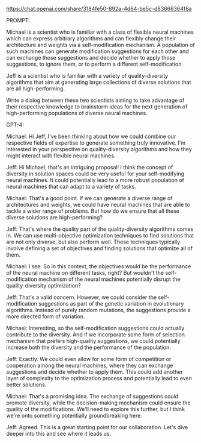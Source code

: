https://chat.openai.com/share/3184fe50-892a-4d64-be5c-d83666364f8a

PROMPT:

Michael is a scientist who is familiar with a class of flexible neural machines
which can express arbitrary algorithms and can flexibly change their architecture and weights
via a self-modification mechanism. A population of such machines can generate modification
suggestions for each other and can exchange those suggestions and decide whether to
apply those suggestions, to ignore them, or to perform a different self-modification.

Jeff is a scientist who is familiar with a variety of quality-diversity algorithms
that aim at generating large collections of diverse solutions that are all high-performing.

Write a dialog between these two scientists aiming to take advantage of their
respective knowledge to brainstorm ideas for the next generation of high-performing
populations of diverse neural machines.

GPT-4:

Michael: Hi Jeff, I've been thinking about how we could combine our respective fields of expertise to generate something truly innovative. I'm interested in your perspective on quality-diversity algorithms and how they might interact with flexible neural machines.

Jeff: Hi Michael, that's an intriguing proposal! I think the concept of diversity in solution spaces could be very useful for your self-modifying neural machines. It could potentially lead to a more robust population of neural machines that can adapt to a variety of tasks.

Michael: That's a good point. If we can generate a diverse range of architectures and weights, we could have neural machines that are able to tackle a wider range of problems. But how do we ensure that all these diverse solutions are high-performing?

Jeff: That's where the quality part of the quality-diversity algorithms comes in. We can use multi-objective optimization techniques to find solutions that are not only diverse, but also perform well. These techniques typically involve defining a set of objectives and finding solutions that optimize all of them.

Michael: I see. So in this context, the objectives would be the performance of the neural machine on different tasks, right? But wouldn't the self-modification mechanism of the neural machines potentially disrupt the quality-diversity optimization?

Jeff: That's a valid concern. However, we could consider the self-modification suggestions as part of the genetic variation in evolutionary algorithms. Instead of purely random mutations, the suggestions provide a more directed form of variation.

Michael: Interesting, so the self-modification suggestions could actually contribute to the diversity. And if we incorporate some form of selection mechanism that prefers high-quality suggestions, we could potentially increase both the diversity and the performance of the population.

Jeff: Exactly. We could even allow for some form of competition or cooperation among the neural machines, where they can exchange suggestions and decide whether to apply them. This could add another layer of complexity to the optimization process and potentially lead to even better solutions.

Michael: That's a promising idea. The exchange of suggestions could promote diversity, while the decision-making mechanism could ensure the quality of the modifications. We'll need to explore this further, but I think we're onto something potentially groundbreaking here.

Jeff: Agreed. This is a great starting point for our collaboration. Let's dive deeper into this and see where it leads us.
